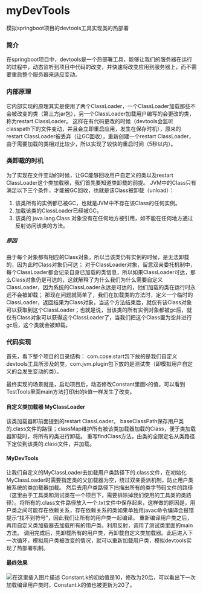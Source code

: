 # myDevTools
模拟springboot项目的devtools工具实现类的热部署

### 简介
在springboot项目中，devtools是一个热部署工具，能够让我们的服务器在运行的过程中，动态监听到项目中代码的改变，并快速将改变应用到服务器上，而不需要重启整个服务器来适应变动。
### 内部原理
它内部实现的原理其实是使用了两个ClassLoader，一个ClassLoader加载那些不会被改变的类（第三方jar包），另一个ClassLoader加载用户编写的会更改的类，称为restart ClassLoader。
这样在有代码更改的时候（devtools会监听classpath下的文件变动，并且会立即重启应用，发生在保存时机），原来的restart ClassLoader被丢弃（让GC回收），重新创建一个restart ClassLoader，由于需要加载的类相对比较少，所以实现了较快的重启时间（5秒以内）。
### 类卸载的时机
为了实现在文件变动的时候，让GC能够回收用户自定义的类以及restart ClassLoader这个类加载器，我们首先要知道类卸载的前提。
JVM中的Class只有满足以下三个条件，才能被GC回收，也就是该Class被卸载（unload）：

 1. 该类所有的实例都已被GC，也就是JVM中不存在该Class的任何实例。
 2. 加载该类的ClassLoader已经被GC。
 3. 该类的 java.lang.Class 对象没有在任何地方被引用，如不能在任何地方通过反射访问该类的方法。

##### 原因
由于每个对象都有相应的Class对象，所以当该类仍有实例的时候，是无法卸载的，因为此时Class对象仍可达；
对于ClassLoader对象，留意双亲委托机制中，每个ClassLoader都会记录自身已加载的类信息，所以如果ClassLoader可达，那么Class对象仍是可达的，这就解释了为什么我们为什么需要自定义ClassLoader，因为系统的ClassLoader永远是可达的，他们加载的类在运行时永远不会被卸载；
那现在问题就简单了，我们在加载类的方法时，定义一个临时的ClassLoader，返回结果为Class对象，当这个方法结束后，就仅有该Class对象可以获取到这个ClassLoader；也就是说，当该类的所有实例对象都被gc后，就仅有Class对象可以获得这个ClassLoader了，当我们把这个Class置为空并进行gc后，这个类就会被卸载。
### 代码实现
首先，看下整个项目的目录结构：
com.cose.start包下放的是我们自定义devtools工具所涉及的类，com.jvm.plugin包下放的是测试类（即模拟用户自定义的会发生变动的类）。

最终实现的场景就是，启动项目后，动态修改Constant里面k的值，可以看到TestTools里面main方法打印出的k值一样发生了改变。
#### 自定义类加载器 MyClassLoader
该类加载器即前面提到的restart ClassLoader。
baseClassPath保存用户类的.class文件的路径；classMap维护所有被该类加载器加载的Class，便于类加载器卸载时，将所有的类进行卸载。
重写findClass方法，由类的全限定名从类路径下定位到该类的.class文件，并加载。

#### MyDevTools
让我们自定义的MyClassLoader去加载用户类路径下的.class文件，在初始化MyClassLoader时需要指定类的父加载器为空，绕过双亲委派机制，防止用户类被系统的类加载器加载。
然后去用户类路径下扫描出所有的类字节码文件的路径（这里由于工具类和测试类在一个项目下，需要排除掉我们使用的工具类的类路径）。将所有的.class文件路径放入一个.txt文件中保存起来，这样做的原因是，用户类之间可能存在依赖关系，存在依赖关系的类如果单独用javac命令编译会报错提示“找不到符号”，因此我们让所有的用户类一起编译。
重新编译用户类之后，再用自定义类加载器去加载所有的用户类。利用反射，调用了测试类里面的main方法。
调用完成后，先卸载所有的用户类，再卸载自定义类加载器。此后进入下一次循环，模拟用户类被改变的情况，就可以重新加载用户类，模拟devtools实现了热部署机制。

#### 最终效果
![在这里插入图片描述](https://img-blog.csdnimg.cn/20191021174324922.png?x-oss-process=image/watermark,type_ZmFuZ3poZW5naGVpdGk,shadow_10,text_aHR0cHM6Ly9ibG9nLmNzZG4ubmV0L3FxXzQwMTIxNTAy,size_16,color_FFFFFF,t_70)
Constant.k的初始值是10，修改为20后，可以看出下一次加载编译用户类时，Constant.k的值也被更新为20了。
